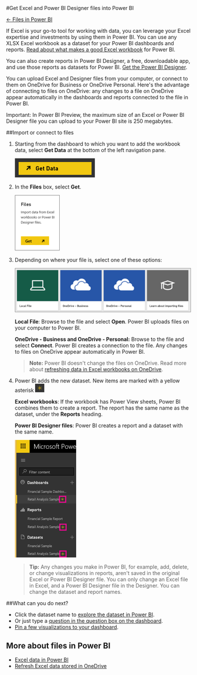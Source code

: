 <properties pageTitle="Get data from files for Power BI" description="Get data from files for Power BI" services="powerbi" documentationCenter="" authors="v-anpasi" manager="mblythe" editor=""/>
<tags ms.service="powerbi" ms.devlang="NA" ms.topic="article" ms.tgt_pltfrm="NA" ms.workload="powerbi" ms.date="06/26/2015" ms.author="v-anpasi"/>
#Get Excel and Power BI Designer files into Power BI

[← Files in Power BI](https://support.powerbi.com/knowledgebase/topics/88767-files-in-power-bi)

If Excel is your go-to tool for working with data, you can leverage your Excel expertise and investments by using them in Power BI. You can use any XLSX Excel workbook as a dataset for your Power BI dashboards and reports. [Read about what makes a good Excel workbook](https://support.powerbi.com/knowledgebase/articles/424871) for Power BI.

You can also create reports in Power BI Designer, a free, downloadable app, and use those reports as datasets for Power BI. [Get the Power BI Designer](https://support.powerbi.com/knowledgebase/articles/464158).

You can upload Excel and Designer files from your computer, or connect to them on OneDrive for Business or OneDrive Personal. Here's the advantage of connecting to files on OneDrive: any changes to a file on OneDrive appear automatically in the dashboards and reports connected to the file in Power BI. 

Important: In Power BI Preview, the maximum size of an Excel or Power BI Designer file you can upload to your Power BI site is 250 megabytes. 

##Import or connect to files

1. Starting from the dashboard to which you want to add the workbook data, select **Get Data** at the bottom of the left navigation pane.

	![](media/powerbi-service-get-data-from-files/PBI_GetData.png)

2. In the **Files** box, select **Get**. 

	![](media/powerbi-service-get-data-from-files/PBI_GetFiles.png)

3. Depending on where your file is, select one of these options: 

	![](media/powerbi-service-get-data-from-files/PBI_GetFilesLocalOneDriveEtc.png)

	**Local File**: Browse to the file and select **Open**. Power BI uploads files on your computer to Power BI. 

	**OneDrive - Business and OneDrive - Personal:** Browse to the file and select **Connect**. Power BI creates a connection to the file. Any changes to files on OneDrive appear automatically in Power BI. 

	>**Note:** Power BI doesn't change the files on OneDrive. Read more about [refreshing data in Excel workbooks on OneDrive](https://support.powerbi.com/knowledgebase/articles/471009).

4. Power BI adds the new dataset. New items are marked with a yellow asterisk ![](media/powerbi-service-get-data-from-files/PBI_YellowAsteriskSm.png)

	**Excel workbooks**: If the workbook has Power View sheets, Power BI combines them to create a report. The report has the same name as the dataset, under the **Reports** heading.﻿ 

	**Power BI Designer files**: Power BI creates a report and a dataset with the same name.

	![](media/powerbi-service-get-data-from-files/PBI_NewExcelLeftNav.png)

	>**Tip:** Any changes you make in Power BI, for example, add, delete, or change visualizations in reports, aren't saved in the original Excel or Power BI Designer file. You can only change an Excel file in Excel, and a Power BI Designer file in the Designer. You can change the dataset and report names.  

##What can you do next?

- Click the dataset name to [explore the dataset in Power BI](http://support.powerbi.com/knowledgebase/articles/475159-explore-a-dataset).
- Or just type a [question in the question box on the dashboard](http://support.powerbi.com/knowledgebase/articles/474566-q-a-in-power-bi).
- [Pin a few visualizations to your dashboard](http://support.powerbi.com/knowledgebase/articles/430323-pin-a-tile-to-a-dashboard-from-a-report). 


## More about files in Power BI

-   [Excel data in Power BI](https://support.powerbi.com/knowledgebase/articles/424871-excel-data-in-power-bi)
-   [Refresh Excel data stored in OneDrive](https://support.powerbi.com/knowledgebase/articles/471009)